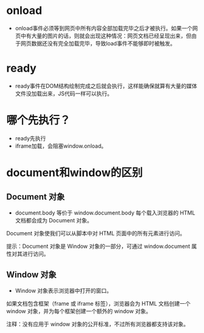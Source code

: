 # onload
- onload事件必须等到网页中所有内容全部加载完毕之后才被执行。如果一个网页中有大量的图片的话，则就会出现这种情况：网页文档已经呈现出来，但由于网页数据还没有完全加载完毕，导致load事件不能够即时被触发。

# ready
- ready事件在DOM结构绘制完成之后就会执行，这样能确保就算有大量的媒体文件没加载出来，JS代码一样可以执行。

# 哪个先执行？
- ready先执行
- iframe加载，会阻塞window.onload。

# document和window的区别 

## Document 对象
- document.body 等价于 window.document.body
每个载入浏览器的 HTML 文档都会成为 Document 对象。

Document 对象使我们可以从脚本中对 HTML 页面中的所有元素进行访问。

提示：Document 对象是 Window 对象的一部分，可通过 window.document 属性对其进行访问。

## Window 对象
- Window 对象表示浏览器中打开的窗口。

如果文档包含框架（frame 或 iframe 标签），浏览器会为 HTML 文档创建一个 window 对象，并为每个框架创建一个额外的 window 对象。

注释：没有应用于 window 对象的公开标准，不过所有浏览器都支持该对象。